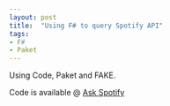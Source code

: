 ```yaml
---
layout: post
title:  "Using F# to query Spotify API"
tags:
- F#
- Paket
---
```


Using Code, Paket and FAKE.

Code is available @ [Ask Spotify](https://github.com/karlobrien/SpotifyCmdLine)
